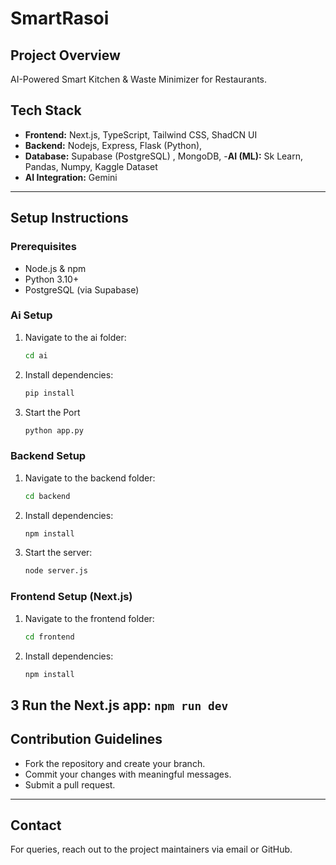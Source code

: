 # SmartRasoi

## Project Overview
AI-Powered Smart Kitchen & Waste Minimizer for Restaurants.

## Tech Stack
- **Frontend:** Next.js, TypeScript, Tailwind CSS, ShadCN UI
- **Backend:** Nodejs, Express, Flask (Python), 
- **Database:** Supabase (PostgreSQL) , MongoDB, 
-**AI (ML):** Sk Learn, Pandas, Numpy, Kaggle Dataset
- **AI Integration:**  Gemini 

---

## Setup Instructions

### Prerequisites
- Node.js & npm
- Python 3.10+
- PostgreSQL (via Supabase)

### Ai Setup
1. Navigate to the ai folder:
    ```bash
    cd ai
    ```
2. Install dependencies:
    ```bash
    pip install
    ```
3. Start the Port
    ```bash
    python app.py
    ```
    
### Backend Setup
1. Navigate to the backend folder:
    ```bash
    cd backend
    ```
2. Install dependencies:
    ```bash
    npm install 
    ```
3. Start the server:
    ```bash
    node server.js 
    ```

### Frontend Setup (Next.js)
1. Navigate to the frontend folder:
    ```bash
    cd frontend
    ```
2. Install dependencies:
    ```bash
    npm install
    ```
3 Run the Next.js app:
    ```
    npm run dev
    ```    
---

## Contribution Guidelines
- Fork the repository and create your branch.
- Commit your changes with meaningful messages.
- Submit a pull request.

---


## Contact
For queries, reach out to the project maintainers via email or GitHub.

